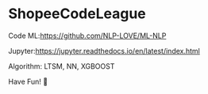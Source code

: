# ShopeeCodeLeague

Code ML:https://github.com/NLP-LOVE/ML-NLP

Jupyter:https://jupyter.readthedocs.io/en/latest/index.html

Algorithm: LTSM, NN, XGBOOST

Have Fun! 🙂

